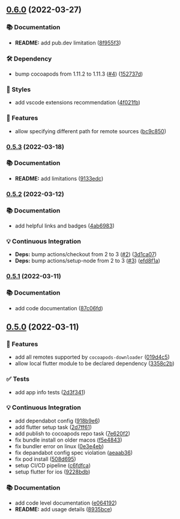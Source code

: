 ## [0.6.0](https://github.com/DartBuild/cocoapods-embed-flutter/compare/v0.5.3...v0.6.0) (2022-03-27)


### 📚 Documentation

* **README:** add pub.dev limitation ([8f955f3](https://github.com/DartBuild/cocoapods-embed-flutter/commit/8f955f36519b1e5eeac89ffebd660a5f84f9983b))


### 🛠 Dependency

* bump cocoapods from 1.11.2 to 1.11.3 ([#4](https://github.com/DartBuild/cocoapods-embed-flutter/issues/4)) ([152737d](https://github.com/DartBuild/cocoapods-embed-flutter/commit/152737dd77852ef6937b5f458019e6535a426755))


### 💄 Styles

* add vscode extensions recommendation ([4f021fb](https://github.com/DartBuild/cocoapods-embed-flutter/commit/4f021fbfa75dd58d1257c43ea3d19cb68b8a19e6))


### 🚀 Features

* allow specifying different path for remote sources ([bc9c850](https://github.com/DartBuild/cocoapods-embed-flutter/commit/bc9c8509f90ef88248b56361794b6f8f1182a082))

### [0.5.3](https://github.com/DartBuild/cocoapods-embed-flutter/compare/v0.5.2...v0.5.3) (2022-03-18)


### 📚 Documentation

* **README:** add limitations ([9133edc](https://github.com/DartBuild/cocoapods-embed-flutter/commit/9133edc006973892b2e55ef13a30f6ae8e8b7ad4))

### [0.5.2](https://github.com/DartBuild/cocoapods-embed-flutter/compare/v0.5.1...v0.5.2) (2022-03-12)


### 📚 Documentation

* add helpful links and badges ([4ab6983](https://github.com/DartBuild/cocoapods-embed-flutter/commit/4ab69837d5057a0049e1533a00c6209556aec5b0))


### 💡 Continuous Integration

* **Deps:** bump actions/checkout from 2 to 3 ([#2](https://github.com/DartBuild/cocoapods-embed-flutter/issues/2)) ([3d1ca07](https://github.com/DartBuild/cocoapods-embed-flutter/commit/3d1ca0732a87e04561bc68ba1bbfc337173cd783))
* **Deps:** bump actions/setup-node from 2 to 3 ([#3](https://github.com/DartBuild/cocoapods-embed-flutter/issues/3)) ([efd8f1a](https://github.com/DartBuild/cocoapods-embed-flutter/commit/efd8f1a82ce8ca6cd12adc1e5ca943a316a44b03))

### [0.5.1](https://github.com/DartBuild/cocoapods-embed-flutter/compare/v0.5.0...v0.5.1) (2022-03-11)


### 📚 Documentation

* add code documentation ([87c06fd](https://github.com/DartBuild/cocoapods-embed-flutter/commit/87c06fd45d3c63a94cda6ce3ae00a200f412bb2a))

## [0.5.0](https://github.com/DartBuild/cocoapods-embed-flutter/compare/3358c2b251f51154010990b95b7eaa741049d707...v0.5.0) (2022-03-11)


### 🚀 Features

* add all remotes supported by `cocoapods-downloader` ([019d4c5](https://github.com/DartBuild/cocoapods-embed-flutter/commit/019d4c5298eaf52061fbcf6f264102419bc7e51e))
* allow local flutter module to be declared dependency ([3358c2b](https://github.com/DartBuild/cocoapods-embed-flutter/commit/3358c2b251f51154010990b95b7eaa741049d707))


### ✅ Tests

* add app info tests ([2d3f341](https://github.com/DartBuild/cocoapods-embed-flutter/commit/2d3f341299344a16262952bd24306cff479ff74b))


### 💡 Continuous Integration

* add dependabot config ([918b9e6](https://github.com/DartBuild/cocoapods-embed-flutter/commit/918b9e6c1680b91401184289c394f5ba93a80f43))
* add flutter setup task ([2d7ff61](https://github.com/DartBuild/cocoapods-embed-flutter/commit/2d7ff61a1d71b4db4ca10f49a2e03738f9f711aa))
* add publish to cocoapods repo task ([7e620f2](https://github.com/DartBuild/cocoapods-embed-flutter/commit/7e620f24a5b13b126221645b6ec61f5f55b75ea5))
* fix bundle install on older macos ([f5e4843](https://github.com/DartBuild/cocoapods-embed-flutter/commit/f5e484334dfd2d40a132e627524505485a295195))
* fix bundler error on linux ([0e3e4eb](https://github.com/DartBuild/cocoapods-embed-flutter/commit/0e3e4eb505f72564e9b271f0e999ac7af38686a3))
* fix depandabot config spec violation ([aeaab36](https://github.com/DartBuild/cocoapods-embed-flutter/commit/aeaab365f3552848e86b25f2d6b26f79fabe86e0))
* fix pod install ([508d695](https://github.com/DartBuild/cocoapods-embed-flutter/commit/508d6956313ec8f81f36adf9b1c95d5a4eebbbbb))
* setup CI/CD pipeline ([c6fdfca](https://github.com/DartBuild/cocoapods-embed-flutter/commit/c6fdfcac64c7e57a4dc3d4ae2cb517bf745cb6b6))
* setup flutter for ios ([9228bdb](https://github.com/DartBuild/cocoapods-embed-flutter/commit/9228bdbcf673a302d41089d1226d4caf54399265))


### 📚 Documentation

* add code level documentation ([e064192](https://github.com/DartBuild/cocoapods-embed-flutter/commit/e0641922527a814c6635d31b93470367792db084))
* **README:** add usage details ([8935bce](https://github.com/DartBuild/cocoapods-embed-flutter/commit/8935bce01387748e503b0d0f0b64a2573f557bce))


